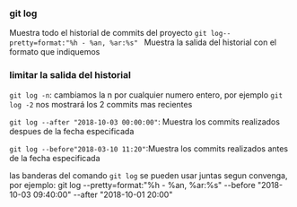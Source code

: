 ### git log
Muestra todo el  historial de commits del proyecto
` git log--pretty=format:"%h - %an, %ar:%s" 
`
Muestra la salida del historial con el formato que indiquemos 
### limitar la salida del historial
`git log -n`: cambiamos la n por cualquier numero entero, por ejemplo `git log -2` nos mostrará los 2 commits mas recientes

`git log --after "2018-10-03 00:00:00"`: Muestra los commits realizados despues de la fecha especificada

`git log --before"2018-03-10 11:20"`:Muestra los commits realizados antes de la fecha especificada

las banderas del comando `git log` se pueden usar juntas segun convenga, por ejemplo:  git log --pretty=format:"%h - %an, %ar:%s" --before "2018-10-03 09:40:00" --after "2018-10-01 20:00"
